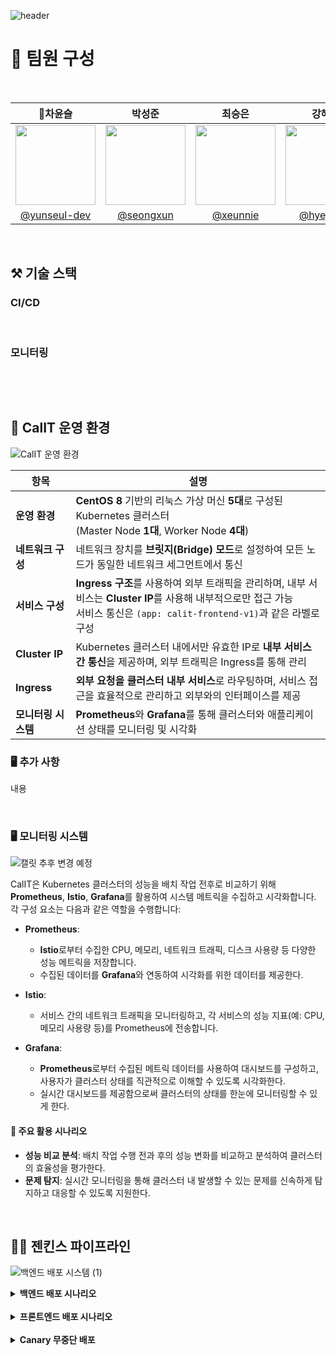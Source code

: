 ![header](https://capsule-render.vercel.app/api?type=venom&color=auto&height=300&section=header&text=CalIT&fontSize=50&desc=📆Optimize%20Your%20Workspace%20Scrum%20Management&descAlignY=60)

# 👀 팀원 구성

<br>

|                    **👑차윤슬**                      |                  **박성준**                   |                 **최승은**                  |                     **강혜정**                     |             **지연희**              |
|:------------------------------------------------:|:------------------------------------------:|:----------------------------------------:|:-----------------------------------------------:|:--------------------------------:|
| <img src="https://github.com/user-attachments/assets/8d255376-5ae9-4685-8f11-cd4b18a4bb55" width="128px"/> | <img src="https://github.com/user-attachments/assets/f49055cf-2b4d-41ac-bb7d-98b47d257c4b" width="128px"/> | <img src="https://github.com/user-attachments/assets/21e6cee5-c2f0-4c94-9a0a-938053c5342b" width="128px"/> | <img src="https://github.com/user-attachments/assets/813020ee-ef97-4f44-becd-38ef55a778b1" width="128px"/> | <img src="https://github.com/user-attachments/assets/cefb90f7-237b-4613-b6e2-89e1c40c00f3" width="128px"/> |
| [@yunseul-dev](https://github.com/yunseul-dev) | [@seongxun](https://github.com/seongxun) | [@xeunnie](https://github.com/xeunnie) | [ @hyejeung](https://github.com/hyejeung) | [@Aqulog](https://github.com/Aqulog) |


<br/>

## ⚒️ 기술 스택

### CI/CD
<img src="https://img.shields.io/badge/Git-000?style=style&logo=Git&logoColor=F05032&color=white" alt=""> <img src="https://img.shields.io/badge/GitHub-181717?style=flat&logo=GitHub&logoColor=black&color=white" alt=""> <img src="https://img.shields.io/badge/Jenkins-D24939?style=flat&logo=jenkins&logoColor=D24939&color=white" alt=""> <img src="https://img.shields.io/badge/Docker-2496ED?style=flat&logo=Docker&logoColor=2496ED&color=white" alt=""> <img src="https://img.shields.io/badge/Kubernetes-326CE5?style=flat&logo=Kubernetes&logoColor=326CE5&color=white" alt="">
### 모니터링
<img src="https://img.shields.io/badge/Prometheus-181717?style=flat&logo=Prometheus&logoColor=E6522C&color=white" alt=""> <img src="https://img.shields.io/badge/Grafana-181717?style=flat&logo=Grafana&logoColor=F46800&color=white" alt="">

<br>

## 📆 CalIT 운영 환경

![CalIT 운영 환경](https://github.com/user-attachments/assets/72eb170f-9e90-4a0b-9734-fdc686eb67dc)


| 항목                | 설명                                                                                                                                                   |
|---------------------|--------------------------------------------------------------------------------------------------------------------------------------------------------|
| **운영 환경**       | **CentOS 8** 기반의 리눅스 가상 머신 **5대**로 구성된 Kubernetes 클러스터 <br> (Master Node **1대**, Worker Node **4대**)                               |
| **네트워크 구성**   | 네트워크 장치를 **브릿지(Bridge) 모드**로 설정하여 모든 노드가 동일한 네트워크 세그먼트에서 통신                                                          |
| **서비스 구성**     | **Ingress 구조**를 사용하여 외부 트래픽을 관리하며, 내부 서비스는 **Cluster IP**를 사용해 내부적으로만 접근 가능 <br> 서비스 통신은 `(app: calit-frontend-v1)`과 같은 라벨로 구성  |
| **Cluster IP**      | Kubernetes 클러스터 내에서만 유효한 IP로 **내부 서비스 간 통신**을 제공하며, 외부 트래픽은 Ingress를 통해 관리                                               |
| **Ingress**         | **외부 요청을 클러스터 내부 서비스**로 라우팅하며, 서비스 접근을 효율적으로 관리하고 외부와의 인터페이스를 제공                                            |
| **모니터링 시스템** | **Prometheus**와 **Grafana**를 통해 클러스터와 애플리케이션 상태를 모니터링 및 시각화                                                                     |


### 🖥️ 추가 사항

내용

<br>

### 🖥️ 모니터링 시스템
![캘릿 추후 변경 예정](https://github.com/user-attachments/assets/d9d66bf1-9b2c-44cc-aa77-5f88c886f89e)

CalIT은 Kubernetes 클러스터의 성능을 배치 작업 전후로 비교하기 위해 **Prometheus**, **Istio**, **Grafana**를 활용하여 시스템 메트릭을 수집하고 시각화합니다. 각 구성 요소는 다음과 같은 역할을 수행합니다:

- **Prometheus**:
  - **Istio**로부터 수집한 CPU, 메모리, 네트워크 트래픽, 디스크 사용량 등 다양한 성능 메트릭을 저장합니다.
  - 수집된 데이터를 **Grafana**와 연동하여 시각화를 위한 데이터를 제공한다.

- **Istio**:
  - 서비스 간의 네트워크 트래픽을 모니터링하고, 각 서비스의 성능 지표(예: CPU, 메모리 사용량 등)를 Prometheus에 전송합니다.
  
- **Grafana**:
  - **Prometheus**로부터 수집된 메트릭 데이터를 사용하여 대시보드를 구성하고, 사용자가 클러스터 상태를 직관적으로 이해할 수 있도록 시각화한다.
  - 실시간 대시보드를 제공함으로써 클러스터의 상태를 한눈에 모니터링할 수 있게 한다.
  
#### 📝 주요 활용 시나리오
- **성능 비교 분석**: 배치 작업 수행 전과 후의 성능 변화를 비교하고 분석하여 클러스터의 효율성을 평가한다.
- **문제 탐지**: 실시간 모니터링을 통해 클러스터 내 발생할 수 있는 문제를 신속하게 탐지하고 대응할 수 있도록 지원한다.

<br>

## ⛓️‍💥 젠킨스 파이프라인
![백엔드 배포 시스템 (1)](https://github.com/user-attachments/assets/9e669be0-a091-4495-ace9-4e03512e4f5e)

<details>
  <summary><b>백엔드 배포 시나리오</b></summary>
  <div markdown="1">

🛠 백엔드 배포 시나리오

	1.	개발자가 백엔드 코드의 변경 사항을 GitHub에 푸시
	2.	GitHub에서 Webhook을 통해 Jenkins로 알림 전송
	3.	Jenkins 파이프라인 실행
 
	•	Git Clone: Jenkins가 GitHub에서 프로젝트 코드 클론
	•	Project Clean: 프로젝트를 정리하고, 불필요한 파일 제거
	•	Project Compile: 코드 컴파일
	•	Project Test: 코드 테스트 진행
	•	Project Build: 테스트가 성공하면 프로젝트 빌드 완료
	•	Docker Build: 빌드된 프로젝트를 기반으로 Docker 이미지 생성
	•	Docker Push: 생성된 Docker 이미지를 Docker Hub로 푸시
 
	4.	K8S 마스터는 Docker Hub에서 업데이트된 이미지를 받아 백엔드 서버에 배포
	5.	배포가 성공적으로 완료되면 Jenkins가 Discord를 통해 배포 성공 알림을 전송(만약 배포가 실패할 경우, Discord에 실패 알림이 전송)


  </div>
</details>

<br>

<details>
  <summary><b>프론트엔드 배포 시나리오</b></summary>
  <div markdown="1">

  🛠 프론트엔드 배포 시나리오

	1.	개발자가 프론트엔드 코드의 변경 사항을 GitHub에 푸시합니다.
	2.	GitHub에서 Webhook을 통해 Jenkins로 알림 전송
	3.	Jenkins 파이프라인 실행
 
	•	Git Clone: Jenkins가 GitHub에서 프론트엔드 프로젝트 코드 클론
	•	Project Clean: 프로젝트를 정리하고, 불필요한 파일 제거
	•	Project Compile: 프론트엔드 코드 컴파일
	•	Project Test: 컴파일된 코드에 대한 테스트 진행
	•	Project Build: 테스트가 성공하면 프로젝트 빌드 완료
	•	Docker Build: 빌드된 프로젝트를 기반으로 Docker 이미지 생성
	•	Docker Push: 생성된 Docker 이미지를 Docker Hub로 푸시
 
	4.	K8S 마스터는 Docker Hub에서 업데이트된 이미지를 받아 프론트엔드 서버에 배포합니다.
	5.	배포가 성공적으로 완료되면 Jenkins가 Discord를 통해 배포 성공 알림을 전송(만약 배포가 실패할 경우, Discord에 실패 알림이 전송)

  </div>
</details>

<br>

<details>
  <summary><b>Canary 무중단 배포</b></summary>
  <div markdown="1">

- **Canary 무중단 배포**:
  - 애플리케이션의 새 버전을 점진적으로 배포하여, 사용자에게 영향을 최소화하면서 문제를 빠르게 발견하고 해결할 수 있는 전략 중 하나입니다.
  - 일정 비율 배포를 통해 현재 버전과 이전 버전에 대한 피드백을 받을 수 있고, UI 개선과 성능 개선이 사용자 경험에 도움이 되는지 확인해 볼 수 있어 선택하게 되었습니다.



  </div>
</details>



